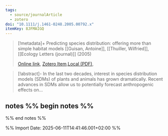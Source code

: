 ```yaml
---
tags:
  - source/journalArticle
  - zotero
doi: "10.1111/j.1461-0248.2005.00792.x"
itemKey: 8JFMAIGQ
---
```

>[!metadata]+
> Predicting species distribution: offering more than simple habitat models
> [[Guisan, Antoine]], [[Thuiller, Wilfried]], 
> [[Ecology Letters (journal)]] (2005)
> 
> [Online link](https://onlinelibrary.wiley.com/doi/10.1111/j.1461-0248.2005.00792.x), [Zotero Item](zotero://select/library/items/8JFMAIGQ),[Local (PDF)](file://C:/Users/aburg/Documents/references/zotero/storage/LRMDACTQ/Guisan2005_Predictingspecies.pdf), 


>[!abstract]-
>In the last two decades, interest in species distribution models (SDMs) of plants and animals has grown dramatically. Recent advances in SDMs allow us to potentially forecast anthropogenic effects on...

## notes %% begin notes %%

%% end notes %%

%% Import Date: 2025-06-11T14:41:46.001+02:00 %%
